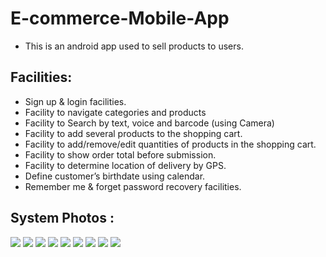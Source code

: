 # E-commerce-Mobile-App
- This is an android app used to sell products to users.
## Facilities: 
- Sign up & login facilities.
- Facility to navigate categories and products
- Facility to Search by text, voice and barcode (using Camera)
- Facility to add several products to the shopping cart.
- Facility to add/remove/edit quantities of products in the shopping cart.
- Facility to show order total before submission.
- Facility to determine location of delivery by GPS.
- Define customer’s birthdate using calendar.
- Remember me & forget password recovery facilities.
## System Photos :
![](img/login.jpg)
![](img/register.jpg)
![](img/resetpass.jpg)
![](img/mainpage.jpg)
![](img/searchpage.jpg)
![](img/voice.jpg)
![](img/camera.jpg)
![](img/cart.jpg)
![](img/editproduct.jpg)
